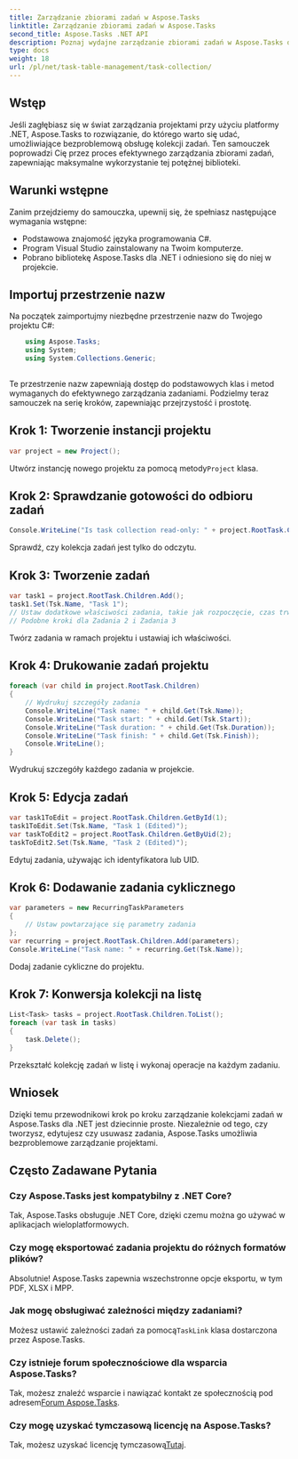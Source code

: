 ```yaml
---
title: Zarządzanie zbiorami zadań w Aspose.Tasks
linktitle: Zarządzanie zbiorami zadań w Aspose.Tasks
second_title: Aspose.Tasks .NET API
description: Poznaj wydajne zarządzanie zbiorami zadań w Aspose.Tasks dla .NET. Od tworzenia po edycję – z łatwością opanuj zarządzanie projektami.
type: docs
weight: 18
url: /pl/net/task-table-management/task-collection/
---
```

## Wstęp
Jeśli zagłębiasz się w świat zarządzania projektami przy użyciu platformy .NET, Aspose.Tasks to rozwiązanie, do którego warto się udać, umożliwiające bezproblemową obsługę kolekcji zadań. Ten samouczek poprowadzi Cię przez proces efektywnego zarządzania zbiorami zadań, zapewniając maksymalne wykorzystanie tej potężnej biblioteki.
## Warunki wstępne
Zanim przejdziemy do samouczka, upewnij się, że spełniasz następujące wymagania wstępne:
- Podstawowa znajomość języka programowania C#.
- Program Visual Studio zainstalowany na Twoim komputerze.
- Pobrano bibliotekę Aspose.Tasks dla .NET i odniesiono się do niej w projekcie.
## Importuj przestrzenie nazw
Na początek zaimportujmy niezbędne przestrzenie nazw do Twojego projektu C#:
```csharp
	using Aspose.Tasks;
    using System;
    using System.Collections.Generic;
    
```
Te przestrzenie nazw zapewniają dostęp do podstawowych klas i metod wymaganych do efektywnego zarządzania zadaniami.
Podzielmy teraz samouczek na serię kroków, zapewniając przejrzystość i prostotę.
## Krok 1: Tworzenie instancji projektu
```csharp
var project = new Project();
```
 Utwórz instancję nowego projektu za pomocą metody`Project` klasa.
## Krok 2: Sprawdzanie gotowości do odbioru zadań
```csharp
Console.WriteLine("Is task collection read-only: " + project.RootTask.Children.IsReadOnly);
```
Sprawdź, czy kolekcja zadań jest tylko do odczytu.
## Krok 3: Tworzenie zadań
```csharp
var task1 = project.RootTask.Children.Add();
task1.Set(Tsk.Name, "Task 1");
// Ustaw dodatkowe właściwości zadania, takie jak rozpoczęcie, czas trwania i zakończenie
// Podobne kroki dla Zadania 2 i Zadania 3
```
Twórz zadania w ramach projektu i ustawiaj ich właściwości.
## Krok 4: Drukowanie zadań projektu
```csharp
foreach (var child in project.RootTask.Children)
{
    // Wydrukuj szczegóły zadania
    Console.WriteLine("Task name: " + child.Get(Tsk.Name));
    Console.WriteLine("Task start: " + child.Get(Tsk.Start));
    Console.WriteLine("Task duration: " + child.Get(Tsk.Duration));
    Console.WriteLine("Task finish: " + child.Get(Tsk.Finish));
    Console.WriteLine();
}
```
Wydrukuj szczegóły każdego zadania w projekcie.
## Krok 5: Edycja zadań
```csharp
var task1ToEdit = project.RootTask.Children.GetById(1);
task1ToEdit.Set(Tsk.Name, "Task 1 (Edited)");
var taskToEdit2 = project.RootTask.Children.GetByUid(2);
taskToEdit2.Set(Tsk.Name, "Task 2 (Edited)");
```
Edytuj zadania, używając ich identyfikatora lub UID.
## Krok 6: Dodawanie zadania cyklicznego
```csharp
var parameters = new RecurringTaskParameters
{
    // Ustaw powtarzające się parametry zadania
};
var recurring = project.RootTask.Children.Add(parameters);
Console.WriteLine("Task name: " + recurring.Get(Tsk.Name));
```
Dodaj zadanie cykliczne do projektu.
## Krok 7: Konwersja kolekcji na listę
```csharp
List<Task> tasks = project.RootTask.Children.ToList();
foreach (var task in tasks)
{
    task.Delete();
}
```
Przekształć kolekcję zadań w listę i wykonaj operacje na każdym zadaniu.
## Wniosek
Dzięki temu przewodnikowi krok po kroku zarządzanie kolekcjami zadań w Aspose.Tasks dla .NET jest dziecinnie proste. Niezależnie od tego, czy tworzysz, edytujesz czy usuwasz zadania, Aspose.Tasks umożliwia bezproblemowe zarządzanie projektami.
## Często Zadawane Pytania
### Czy Aspose.Tasks jest kompatybilny z .NET Core?
Tak, Aspose.Tasks obsługuje .NET Core, dzięki czemu można go używać w aplikacjach wieloplatformowych.
### Czy mogę eksportować zadania projektu do różnych formatów plików?
Absolutnie! Aspose.Tasks zapewnia wszechstronne opcje eksportu, w tym PDF, XLSX i MPP.
### Jak mogę obsługiwać zależności między zadaniami?
 Możesz ustawić zależności zadań za pomocą`TaskLink` klasa dostarczona przez Aspose.Tasks.
### Czy istnieje forum społecznościowe dla wsparcia Aspose.Tasks?
 Tak, możesz znaleźć wsparcie i nawiązać kontakt ze społecznością pod adresem[Forum Aspose.Tasks](https://forum.aspose.com/c/tasks/15).
### Czy mogę uzyskać tymczasową licencję na Aspose.Tasks?
 Tak, możesz uzyskać licencję tymczasową[Tutaj](https://purchase.aspose.com/temporary-license/).